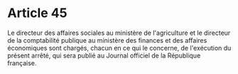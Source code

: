 # Article 45

Le directeur des affaires sociales au ministère de l'agriculture et le directeur de la comptabilité publique au ministère des finances et des affaires économiques sont chargés, chacun en ce qui le concerne, de l'exécution du présent arrêté, qui sera publié au Journal officiel de la République française.
